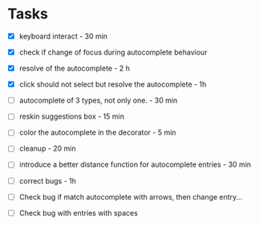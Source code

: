 # Tasks

- [x] keyboard interact - 30 min
- [x] check if change of focus during autocomplete behaviour
- [x] resolve of the autocomplete - 2 h
- [x] click should not select but resolve the autocomplete - 1h
- [ ] autocomplete of 3 types, not only one. - 30 min
- [ ] reskin suggestions box - 15 min
- [ ] color the autocomplete in the decorator - 5 min
- [ ] cleanup - 20 min
- [ ] introduce a better distance function for autocomplete entries - 30 min
- [ ] correct bugs - 1h

- [ ] Check bug if match autocomplete with arrows, then change entry...
- [ ] Check bug with entries with spaces
